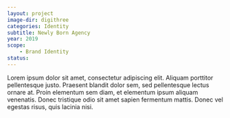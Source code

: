 ```yaml
---
layout: project
image-dir: digithree
categories: Identity
subtitle: Newly Born Agency
year: 2019
scope: 
    - Brand Identity
status:
---
```

Lorem ipsum dolor sit amet, consectetur adipiscing elit. Aliquam porttitor pellentesque justo. Praesent blandit dolor sem, sed pellentesque lectus ornare at. Proin elementum sem diam, et elementum ipsum aliquam venenatis. Donec tristique odio sit amet sapien fermentum mattis. Donec vel egestas risus, quis lacinia nisi.